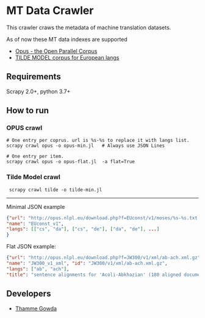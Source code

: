 # MT Data Crawler

This crawler craws the metadata of machine translation datasets. 

As of now these MT data indexes are supported 
- [Opus - the Open Parallel Corpus](http://opus.nlpl.eu/)
- [TILDE MODEL corpus for European langs](https://tilde-model.s3-eu-west-1.amazonaws.com/Tilde_MODEL_Corpus.html) 
## Requirements
Scrapy 2.0+, python 3.7+


## How to run

### OPUS crawl

    # One entry per coprus. url is %s-%s to replace it with langs list. 
    scrapy crawl opus -o opus-min.jl   # Always use JSON Lines
    
    # One entry per item.
    scrapy crawl opus -o opus-flat.jl  -a flat=True

### Tilde Model crawl

     scrapy crawl tilde -o tilde-min.jl

--- 
Minimal JSON example
```json
{"url": "http://opus.nlpl.eu/download.php?f=EUconst/v1/moses/%s-%s.txt.zip",
"name": "EUconst_v1", 
"langs": [["cs", "da"], ["cs", "de"], ["da", "de"], ...]
}
```
Flat JSON example:
```json
{"url": "http://opus.nlpl.eu/download.php?f=JW300/v1/xml/ab-ach.xml.gz", 
"name": "JW300_v1_xml", "id": "JW300/v1/xml/ab-ach.xml.gz", 
"langs": ["ab", "ach"], 
"title": "sentence alignments for 'Acoli-Abkhazian' (180 aligned documents, 18.2k links, 0.6M tokens)"}
```



## Developers
-  [Thamme Gowda](https://twitter.com/thammegowda)




